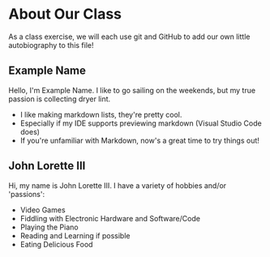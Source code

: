 # About Our Class
As a class exercise, we will each use git and GitHub to add our own little autobiography to this file!

## Example Name
Hello, I'm Example Name. 
I like to go sailing on the weekends, but my true passion is collecting dryer lint.
 * I like making markdown lists, they're pretty cool.
 * Especially if my IDE supports previewing markdown (Visual Studio Code does)
 * If you're unfamiliar with Markdown, now's a great time to try things out!

## John Lorette III
Hi, my name is John Lorette III.
I have a variety of hobbies and/or 'passions':
 * Video Games
 * Fiddling with Electronic Hardware and Software/Code
 * Playing the Piano
 * Reading and Learning if possible
 * Eating Delicious Food
